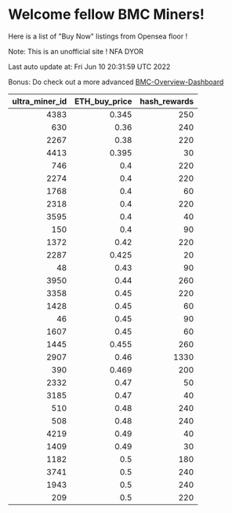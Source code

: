 # Welcome fellow BMC Miners!
Here is a list of "Buy Now" listings from Opensea floor !

Note: This is an unofficial site ! NFA DYOR

Last auto update at: Fri Jun 10 20:31:59 UTC 2022

Bonus: Do check out a more advanced [BMC-Overview-Dashboard](https://dune.com/defifunk/BMC-Overview-Dashboard)


|   ultra_miner_id |   ETH_buy_price |   hash_rewards |
|-----------------:|----------------:|---------------:|
|             4383 |           0.345 |            250 |
|              630 |           0.36  |            240 |
|             2267 |           0.38  |            220 |
|             4413 |           0.395 |             30 |
|              746 |           0.4   |            220 |
|             2274 |           0.4   |            220 |
|             1768 |           0.4   |             60 |
|             2318 |           0.4   |            220 |
|             3595 |           0.4   |             40 |
|              150 |           0.4   |             90 |
|             1372 |           0.42  |            220 |
|             2287 |           0.425 |             20 |
|               48 |           0.43  |             90 |
|             3950 |           0.44  |            260 |
|             3358 |           0.45  |            220 |
|             1428 |           0.45  |             60 |
|               46 |           0.45  |             90 |
|             1607 |           0.45  |             60 |
|             1445 |           0.455 |            260 |
|             2907 |           0.46  |           1330 |
|              390 |           0.469 |            200 |
|             2332 |           0.47  |             50 |
|             3185 |           0.47  |             40 |
|              510 |           0.48  |            240 |
|              508 |           0.48  |            240 |
|             4219 |           0.49  |             40 |
|             1409 |           0.49  |             30 |
|             1182 |           0.5   |            180 |
|             3741 |           0.5   |            240 |
|             1943 |           0.5   |            240 |
|              209 |           0.5   |            220 |